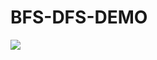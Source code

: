 # BFS-DFS-DEMO
![](https://github.com/LuisRobaina/BFS-DFS-DEMO/Screenshot%from%2018-12-0%20-35-59.png)
      
        
